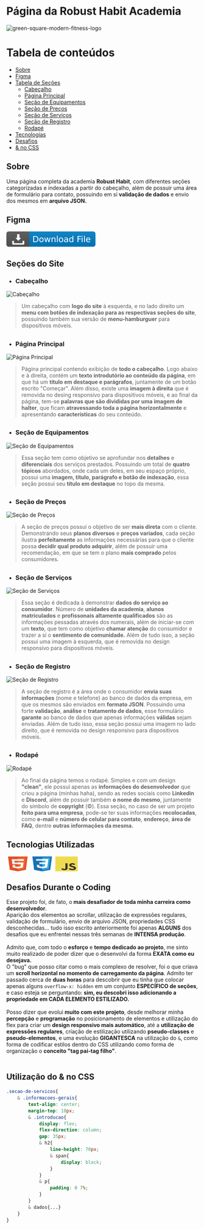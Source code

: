 # Página da Robust Habit Academia
![green-square-modern-fitness-logo](https://github.com/bush1D3v/robust-habit-academia/assets/133554156/395731f4-336a-4988-9861-7213ffa23d15)

Tabela de conteúdos
=================
   * [Sobre](#sobre)
   * [Figma](#figma)
   * [Tabela de Seções](#seções-do-site)
      * [Cabeçalho](#cabeçalho)
      * [Página Principal](#página-principal)
      * [Seção de Equipamentos](#seção-de-equipamentos)
      * [Seção de Preços](#seção-de-preços)
      * [Seção de Serviços](#seção-de-serviços)
      * [Seção de Registro](#seção-de-registro)
      * [Rodapé](#rodapé)
   * [Tecnologias](#tecnologias-utilizadas)
   * [Desafios](#desafios-durante-o-coding)
   * [& no CSS](#utilização-do-&-no-css)

## Sobre
Uma página completa da academia **Robust Habit**, com diferentes seções categorizadas e indexadas a partir do cabeçalho, além de possuir uma área de formulário para contato, possuindo em sí **validação de dados** e envio dos mesmos em **arquivo JSON.**

## Figma
[![Download File](https://raw.githubusercontent.com/ChristianFJung/simple-github-buttons/master/DownloadFile.svg)](https://www.figma.com/file/u7UFBMAmPNn2Y2nLL1w31m/academia?node-id=16%3A24&mode=dev)

## Seções do Site

- ### Cabeçalho
![Cabeçalho](https://github.com/bush1D3v/robust-habit-academia/assets/133554156/242b3c59-aaa9-4b3e-a745-408470e1ed8a)

> <p>Um cabeçalho com <strong>logo do site</strong> à esquerda, e no lado direito um <strong>menu com botões de indexação para as respectivas seções do site</strong>, possuindo também sua versão de <strong>menu-hamburguer</strong> para dispositivos móveis.</p>

##

- ### Página Principal
![Página Principal](https://github.com/bush1D3v/robust-habit-academia/assets/133554156/363191cd-4e14-4d6a-959d-f5585bc03f3f)

> <p>Página principal contendo exibição de <strong>todo o cabeçalho</strong>. Logo abaixo e à direita, contém um <strong>texto introdutório ao conteúdo da página</strong>, em que há um <strong>título em destaque e parágrafos</strong>, juntamente de um botão escrito "Começar". Além disso, existe uma <strong>imagem à direita</strong> que é removida no desing responsivo para dispositivos móveis, e ao final da página, tem-se <strong>palavras que são divididas por uma imagem de halter</strong>, que ficam <strong>atravessando toda a página horizontalmente</strong> e apresentando <strong>características</strong> do seu conteúdo.</p>

##

- ### Seção de Equipamentos
![Seção de Equipamentos](https://github.com/bush1D3v/robust-habit-academia/assets/133554156/fb000abc-5e11-4639-8f71-7208c57dbdd0)

> <p>Essa seção tem como objetivo se aprofundar nos <strong>detalhes</strong> e <strong>diferenciais</strong> dos serviços prestados. Possuindo um total de <strong>quatro tópicos</strong> abordados, onde cada um deles, em seu espaço próprio, possui uma <strong>imagem, título, parágrafo e botão de indexação</strong>, essa seção possui seu <strong>título em destaque</strong> no topo da mesma.</p>

##

- ### Seção de Preços
![Seção de Preços](https://github.com/bush1D3v/robust-habit-academia/assets/133554156/dfb607a3-674c-4267-b0bd-345730543e07)

> <p>A seção de preços possui o objetivo de ser <strong>mais direta</strong> com o cliente. Demonstrando seus <strong>planos diversos</strong> e <strong>preços variados</strong>, cada seção ilustra <strong>perfeitamente</strong> as informações necessárias para que o cliente possa <strong>decidir qual produto adquirir</strong>, além de possuir uma recomendação, em que se tem o plano <strong>mais comprado</strong> pelos consumidores.</p>

##

- ### Seção de Serviços
![Seção de Serviços](https://github.com/bush1D3v/robust-habit-academia/assets/133554156/233232c5-ab5b-4af5-b02b-22f0ae2c5a57)

> <p>Essa seção é dedicada à demonstrar <strong>dados do serviço ao consumidor</strong>. Número de <strong>unidades da academia</strong>, <strong>alunos matriculados</strong> e <strong>profissonais altamente qualificados</strong> são as informações pessadas através dos numerais, além de iniciar-se com um <strong>texto</strong>, que tem como objetivo <strong>chamar atenção</strong> do consumidor e trazer a sí o <strong>sentimento de comunidade.</strong> Além de tudo isso, a seção possui uma imagem à esquerda, que é removida no design responsivo para dispositivos móveis.</p>

##

- ### Seção de Registro
![Seção de Registro](https://github.com/bush1D3v/robust-habit-academia/assets/133554156/4c4d5e9e-e72e-4e1d-a7c4-085e26864b51)

> <p>A seção de registro é a área onde o consumidor <strong>envia suas informações</strong> (nome e telefone) ao banco de dados da empresa, em que os mesmos são enviados em <strong>formato JSON</strong>. Possuindo uma forte <strong>validação</strong>, <strong>análise</strong> e <strong>tratamento de dados</strong>, esse formulário <strong>garante</strong> ao banco de dados que apenas informações <strong>válidas</strong> sejam enviadas. Além de tudo isso, essa seção possui uma imagem no lado direito, que é removida no design responsivo para dispositivos móveis.</p>

##

- ### Rodapé
![Rodapé](https://github.com/bush1D3v/robust-habit-academia/assets/133554156/df2ed755-5055-4288-a24e-4afd6648c3dd)

> <p>Ao final da página temos o rodapé. Simples e com um design <strong>"clean"</strong>, ele possui apenas as <strong>informações do desenvolvedor</strong> que criou a página (minhas haha), sendo as redes sociais como <strong>Linkedin</strong> e <strong>Discord</strong>, além de possuir também <strong>o nome do mesmo</strong>, juntamente do símbolo de <strong>copyright</strong> (&copy;). Essa seção, no caso de ser um projeto <strong>feito para uma empresa</strong>, pode-se ter suas informações <strong>recolocadas</strong>, como <strong>e-mail</strong> e <strong>número de celular para contato</strong>, <strong>endereço</strong>, <strong>área de FAQ</strong>, dentre <strong>outras informações da mesma.</strong></p>

## Tecnologias Utilizadas

<div>
    <img align='center' height='40' width='60' title='HTML5' alt='html5' src='https://github.com/devicons/devicon/blob/master/icons/html5/html5-original.svg' />
    <img align='center' height='40' width='60' title='CSS3' alt='css3' src='https://github.com/devicons/devicon/blob/master/icons/css3/css3-original.svg' />
    <img align='center' height='40' width='60' title='JavaScript' alt='javascript' src='https://github.com/devicons/devicon/blob/master/icons/javascript/javascript-original.svg' />
</div>

## Desafios Durante o Coding

Esse projeto foi, de fato, o<strong> mais desafiador de toda minha carreira como desenvolvedor</strong>.<br>
Aparição dos elementos ao scrollar, utilização de expressões regulares, validação de formulário, envio de arquivo JSON, propriedades CSS desconhecidas... tudo isso escrito anteriormente foi apenas <strong>ALGUNS</strong> dos desafios que eu enfrentei nessas três semanas de <strong>INTENSA produção</strong>.<br><br>
Admito que, com todo o <strong>esforço</strong> e <strong>tempo dedicado ao projeto</strong>, me sinto muito realizado de poder dizer que o desenvolvi da forma <strong>EXATA como eu desejava.</strong><br>
O "bug" que posso citar como o mais complexo de resolver, foi o que criava um <strong>scroll horizontal no momento de carregamento da página</strong>. Admito ter passado cerca de <strong>duas horas</strong> para descobrir que eu tinha que colocar apenas alguns `overflow-x: hidden` em um conjunto <strong>ESPECÍFICO de seções</strong>, e caso esteja se perguntando: <strong>sim, eu descobri isso adicionando a propriedade em CADA ELEMENTO ESTILIZADO.</strong><br><br>
Posso dizer que evolui <strong>muito com este projeto</strong>, desde melhorar minha <strong>percepção</strong> e <strong>programação</strong> no posicionamento de elementos e utilização do flex para criar um <strong>design responsivo mais automático</strong>, até a <strong>utilização de expressões regulares</strong>, criação de estilização utilizando <strong>pseudo-classes</strong> e <strong>pseudo-elementos</strong>, e uma evolução <strong>GIGANTESCA</strong> na utilização do `&`, como forma de codificar estilos dentro do CSS utilizando como forma de organização o <strong>conceito "tag pai-tag filho"</strong>.<br><br>

## Utilização do & no CSS

```CSS
.secao-de-servicos{
    & .informacoes-gerais{
        text-align: center;
        margin-top: 10px;
        & .introducao{
            display: flex;
            flex-direction: column;
            gap: 35px;
            & h2{
                line-height: 70px;
                & span{
                    display: block;
                }
            }
            & p{
                padding: 0 7%;
            }
        }
        & dados{...}
    }
}
```
